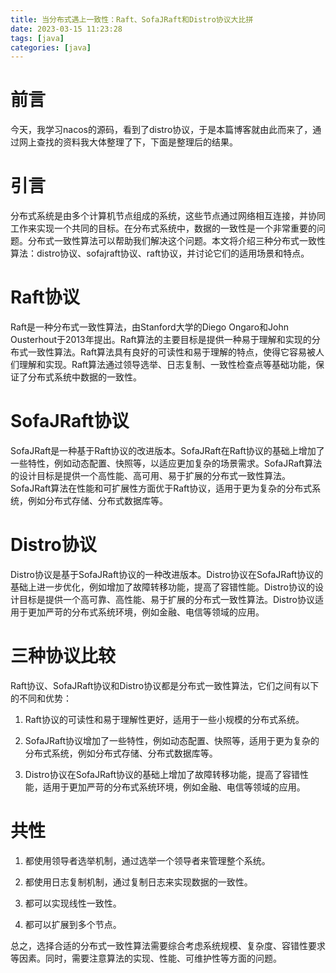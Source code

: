 ```yaml
---
title: 当分布式遇上一致性：Raft、SofaJRaft和Distro协议大比拼
date: 2023-03-15 11:23:28
tags: [java]
categories: [java]
---
```


# 前言

今天，我学习nacos的源码，看到了distro协议，于是本篇博客就由此而来了，通过网上查找的资料我大体整理了下，下面是整理后的结果。

# 引言

分布式系统是由多个计算机节点组成的系统，这些节点通过网络相互连接，并协同工作来实现一个共同的目标。在分布式系统中，数据的一致性是一个非常重要的问题。分布式一致性算法可以帮助我们解决这个问题。本文将介绍三种分布式一致性算法：distro协议、sofajraft协议、raft协议，并讨论它们的适用场景和特点。

# Raft协议

Raft是一种分布式一致性算法，由Stanford大学的Diego Ongaro和John Ousterhout于2013年提出。Raft算法的主要目标是提供一种易于理解和实现的分布式一致性算法。Raft算法具有良好的可读性和易于理解的特点，使得它容易被人们理解和实现。Raft算法通过领导选举、日志复制、一致性检查点等基础功能，保证了分布式系统中数据的一致性。

# SofaJRaft协议

SofaJRaft是一种基于Raft协议的改进版本。SofaJRaft在Raft协议的基础上增加了一些特性，例如动态配置、快照等，以适应更加复杂的场景需求。SofaJRaft算法的设计目标是提供一个高性能、高可用、易于扩展的分布式一致性算法。SofaJRaft算法在性能和可扩展性方面优于Raft协议，适用于更为复杂的分布式系统，例如分布式存储、分布式数据库等。

# Distro协议

Distro协议是基于SofaJRaft协议的一种改进版本。Distro协议在SofaJRaft协议的基础上进一步优化，例如增加了故障转移功能，提高了容错性能。Distro协议的设计目标是提供一个高可靠、高性能、易于扩展的分布式一致性算法。Distro协议适用于更加严苛的分布式系统环境，例如金融、电信等领域的应用。

# 三种协议比较

Raft协议、SofaJRaft协议和Distro协议都是分布式一致性算法，它们之间有以下的不同和优势：

1. Raft协议的可读性和易于理解性更好，适用于一些小规模的分布式系统。

2. SofaJRaft协议增加了一些特性，例如动态配置、快照等，适用于更为复杂的分布式系统，例如分布式存储、分布式数据库等。

3. Distro协议在SofaJRaft协议的基础上增加了故障转移功能，提高了容错性能，适用于更加严苛的分布式系统环境，例如金融、电信等领域的应用。

# 共性

1. 都使用领导者选举机制，通过选举一个领导者来管理整个系统。

2. 都使用日志复制机制，通过复制日志来实现数据的一致性。

3. 都可以实现线性一致性。

4. 都可以扩展到多个节点。



总之，选择合适的分布式一致性算法需要综合考虑系统规模、复杂度、容错性要求等因素。同时，需要注意算法的实现、性能、可维护性等方面的问题。
